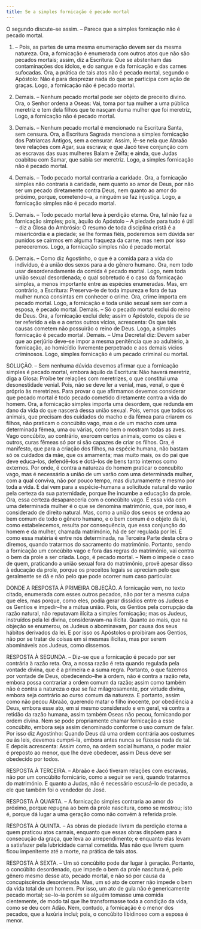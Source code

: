 ```yaml
---
title: Se a simples fornicação é pecado mortal
---
```


O segundo discute–se assim. – Parece que a simples fornicação não é pecado mortal.  

1. – Pois, as partes de uma mesma enumeração devem ser da mesma natureza. Ora, a fornicação é enumerada com outros atos que não são pecados mortais; assim, diz a Escritura: Que se abstenham das contaminações dos ídolos, e do sangue e da fornicação e das carnes sufocadas. Ora, a prática de tais atos não é pecado mortal, segundo o Apóstolo: Não é para desprezar nada do que se participa com ação de graças. Logo, a fornicação não é pecado mortal.  

2. Demais. – Nenhum pecado mortal pode ser objeto de preceito divino. Ora, o Senhor ordena a Oseas: Vai, toma por tua mulher a uma pública meretriz e tem dela filhos que te nasçam duma mulher que foi meretriz, Logo, a fornicação não é pecado mortal. 

3. Demais. – Nenhum pecado mortal é mencionado na Escritura Santa, sem censura. Ora, a Escritura Sagrada menciona a simples fornicação dos Patriarcas Antigos, sem a censurar. Assim, lê–se nela que Abraão teve relações com Agar, sua escrava; e que Jacó teve conjunção com as escravas das suas mulheres Balam e Zelfa; e ainda, que Judas coabitou com Samar, que sabia ser meretriz. Logo, a simples fornicação não é pecado mortal.  

4. Demais. – Todo pecado mortal contraria a caridade. Ora, a fornicação simples não contraria à caridade, nem quanto ao amor de Deus, por não ser um pecado diretamente contra Deus, nem quanto ao amor do próximo, porque, cometendo–a, a ninguém se faz injustiça. Logo, a fornicação simples não é pecado mortal.  

5. Demais. – Todo pecado mortal leva à perdição eterna. Ora, tal não faz a fornicação simples; pois, àquilo do Apóstolo – A piedade para tudo é útil – diz a Glosa do Ambrósio: O resumo de toda disciplina cristã é a misericórdia e a piedade; se lhe formas fiéis, poderemos sem dúvida ser punidos se cairmos em alguma fraqueza da carne, mas nem por isso pereceremos. Logo, a fornicação simples não é pecado mortal.  

6. Demais. – Como diz Agostinho, o que é a comida para a vida do indivíduo, é a união dos sexos para a do gênero humano. Ora, nem todo usar desordenadamente da comida é pecado mortal. Logo, nem toda união sexual desordenada; o qual sobretudo é o caso da fornicação simples, a menos importante entre as espécies enumeradas.  Mas, em contrário, a Escritura: Preserva–te de toda impureza e fora de tua mulher nunca consintas em conhecer o crime. Ora, crime importa em pecado mortal. Logo, a fornicação e toda união sexual sem ser com a esposa, é pecado mortal.  Demais. – Só o pecado mortal exclui do reino de Deus. Ora, a fornicação exclui dele; assim o Apóstolo, depois de se ter referido a ela e a certos outros vícios, acrescenta: Os que tais causas cometem não possuirão o reino de Deus. Logo, a simples fornicação é pecado mortal.  Demais. – Uma Decretal diz: Devem saber que ao perjúrio deve–se impor a mesma penitência que ao adultério, à fornicação, ao homicídio livremente perpetrado e aos demais vícios criminosos. Logo, simples fornicação é um pecado criminal ou mortal.  

SOLUÇÃO. – Sem nenhuma dúvida devemos afirmar que a fornicação simples é pecado mortal, embora àquilo da Escritura: Não haverá meretriz, diga a Glosa: Proíbe ter relações com meretrizes, o que constitui uma desonestidade venial. Pois, não se deve ler a venial, mas, venal, o que é próprio às meretrizes.  Para provar o que afirmamos devemos considerar que pecado mortal é todo pecado cometido diretamente contra a vida do homem. Ora, a fornicação simples importa uma desordem, que redunda em dano da vida do que nascerá dessa união sexual. Pois, vemos que todos os animais, que precisam dos cuidados do macho e da fêmea para criarem os filhos, não praticam o concúbito vago, mas o de um macho com uma determinada fêmea, uma ou várias, como bem o mostram todas as aves. Vago concúbito, ao contrário, exercem certos animais, como os cães e outros, curas fêmeas só por si são capazes de criar os filhos. Ora, é manifesto, que para a criação dos filhos, na espécie humana, não bastam só os cuidados da mãe, que os amamenta; mas muito mais, os do pai que deve educa–los, defendê–los e dotá–los de bens tanto internos como externos. Por onde, é contra a natureza do homem praticar o concubito vago, mas é necessário a união de um varão com uma determinada mulher, com a qual conviva, não por pouco tempo, mas diuturnamente e mesmo por toda a vida. E daí vem para a espécie–humana a solicitude natural do varão pela certeza da sua paternidade, porque lhe incumbe a educação da prole. Ora, essa certeza desapareceria com o concúbito vago. E essa vida com uma determinada mulher é o que se denomina matrimónio, que, por isso, é considerado de direito natural. Mas, como a união dos sexos se ordena ao bem comum de todo o gênero humano, e o bem comum é o objeto da lei, como estabelecemos, resulta por consequência, que essa conjunção do homem e da mulher, chamada matrimónio, há de ser regulada por lei. E como essa matéria é entre nós determinada, na Terceira Parte desta obra o diremos, quando tratarmos do sacramento do matrimónio. Portanto, sendo a fornicação um concúbito vago e fora das regras do matrimónio, vai contra o bem da prole a ser criada. Logo, é pecado mortal. – Nem o impede o caso de quem, praticando a união sexual fora do matrimônio, provê apesar disso à educação da prole, porque os preceitos legais se apreciam pelo que geralmente se dá e não pelo que pode ocorrer num caso particular.  

DONDE A RESPOSTA À PRIMEIRA OBJEÇÃO. A fornicação vem, no texto citado, enumerada com esses outros pecados, não por ter a mesma culpa que eles, mas porque, como eles, podia gerar dissídios entre os Judeus e os Gentios e impedir–lhe a mútua união. Pois, os Gentios pela corrupção da razão natural, não reputavam ilícita a simples fornicação; mas os Judeus, instruídos pela lei divina, consideravam–na ilícita. Quanto ao mais, que na objeção se enumerou, os Judeus o abominavam, por causa dos seus hábitos derivados da lei. E por isso os Apóstolos o proibiram aos Gentios, não por se tratar de coisas em si mesmas ilícitas, mas por serem abomináveis aos Judeus, como dissemos.  

RESPOSTA À SEGUNDA. – Diz–se que a fornicação é pecado por ser contrária à razão reta. Ora, a nossa razão é reta quando regulada pela vontade divina, que é a primeira e a suma regra. Portanto, o que fazemos por vontade de Deus, obedecendo–lhe à ordem, não é contra a razão reta, embora possa contrariar a ordem comum da razão; assim como também não é contra a natureza o que se faz milagrosamente, por virtude divina, embora seja contrário ao curso comum da natureza. E portanto, assim como não pecou Abraão, querendo matar o filho inocente, por obediência a Deus, embora esse ato, em si mesmo considerado e em geral, vá contra a retidão da razão humana, assim também Oseas não pecou, fornicando por ordem divina. Nem se pode propriamente chamar fornicação a esse concúbito, embora seja assim denominado conforme o uso comum de falar. Por isso diz Agostinho: Quando Deus dá uma ordem contrária aos costumes ou às leis, devemos cumpri–la, embora antes nunca se fizesse nada de tal. E depois acrescenta: Assim como, na ordem social humana, o poder maior é preposto ao menor, que lhe deve obedecer, assim Deus deve ser obedecido por todos.  

RESPOSTA À TERCEIRA. – Abraão e Jacó tiveram relações com escravas, não por um concúbito fornicário, como a seguir se verá, quando tratarmos do matrimónio. E quanto a Judas, não é necessário escusá–Io de pecado, a ele que também foi o vendedor de José.  

RESPOSTA À QUARTA. – A fornicação simples contraria ao amor do próximo, porque repugna ao bem da prole nascitura, como se mostrou; isto é, porque dá lugar a uma geração como não convém à referida prole.  

RESPOSTA À QUINTA. – As obras de piedade livram da perdição eterna a quem praticou atos carnais, enquanto que essas obras dispõem para a consecução da graça, que leva ao arrependimento; e enquanto elas levam a satisfazer pela lubricidade carnal cometida. Mas não que livrem quem ficou impenitente até a morte, na prática de tais atos.  

RESPOSTA À SEXTA. – Um só concúbito pode dar lugar à geração. Portanto, o concúbito desordenado, que impede o bem da prole nascitura é, pelo gênero mesmo desse ato, pecado mortal, e não só por causa da concupiscência desordenada. Mas, um só ato de comer não impede o bem da vida total de um homem. Por isso, um ato de gula não é genericamente pecado mortal; se–Io–ia porém se alguém tomasse uma comida cientemente, de modo tal que lhe transformasse toda a condição da vida, como se deu com Adão. Nem, contudo, a fornicação é o menor dos pecados, que a luxúria inclui; pois, o concúbito libidinoso com a esposa é menor.